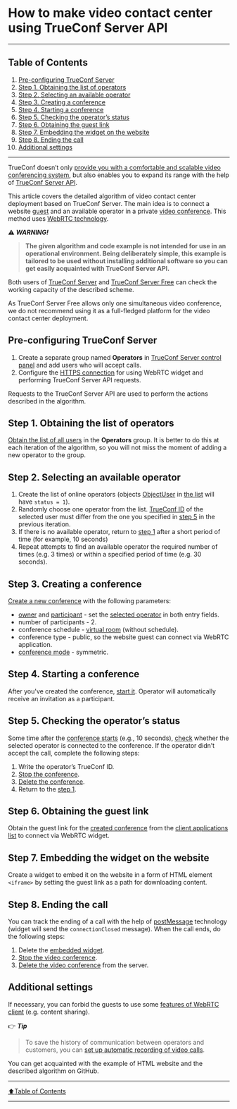 # How to make video contact center using TrueConf Server API
____
## Table of Contents
1. [Pre-configuring TrueConf Server](#pre-configuring-trueconf-server)
1. [Step 1. Obtaining the list of operators](#step-1-obtaining-the-list-of-operators)
1. [Step 2. Selecting an available operator](#step-2-selecting-an-available-operator)
1. [Step 3. Creating a conference](#step-3-creating-a-conference)
1. [Step 4. Starting a conference](#step-4-starting-a-conference)
1. [Step 5. Checking the operator’s status](#step-5-checking-the-operators-status)
1. [Step 6. Obtaining the guest link](#step-6-obtaining-the-guest-link)
1. [Step 7. Embedding the widget on the website](#step-7-embedding-the-widget-on-the-website)
1. [Step 8. Ending the call](#step-8-ending-the-call)
1. [Additional settings](#additional-settings)
____

TrueConf doesn’t only [provide you with a comfortable and scalable video conferencing system](https://trueconf.com/blog/knowledge-base/get-video-conferencing-system-15-minutes.html), but also enables you to expand its range with the help of [TrueConf Server API](https://developers.trueconf.com/api/server/).

This article covers the detailed algorithm of video contact center deployment based on TrueConf Server. The main idea is to connect a website [guest](https://trueconf.com/blog/wiki/online-user-guest) and an available operator in a private [video conference](https://trueconf.com/what-is-video-conferencing.html). This method uses [WebRTC technology](https://trueconf.com/blog/reviews-comparisons/which-browsers-support-webrtc.html).

:warning: ***WARNING!***
> **The given algorithm and code example is not intended for use in an operational environment. Being deliberately simple, this example is tailored to be used without installing additional software so you can get easily acquainted with TrueConf Server API.**

Both users of [TrueConf Server](https://trueconf.com/products/server/video-conferencing-server.html) and [TrueConf Server Free](https://trueconf.com/products/tcsf/trueconf-server-free.html) can check the working capacity of the described scheme.

As TrueConf Server Free allows only one simultaneous video conference, we do not recommend using it as a full-fledged platform for the video contact center deployment.

## Pre-configuring TrueConf Server

1. Create a separate group named **Operators** in [TrueConf Server control panel](https://docs.trueconf.com/server/en/admin/web-config#groups-tab) and add users who will accept calls.
1. Configure the [HTTPS connection](https://trueconf.com/blog/knowledge-base/adjust-https-trueconf-server.html) for using WebRTC widget and performing TrueConf Server API requests.

Requests to the TrueConf Server API are used to perform the actions described in the algorithm.

## Step 1. Obtaining the list of operators

[Obtain the list of all users](https://developers.trueconf.com/api/server/#api-Groups_Users-GetUserList) in the **Operators** group. It is better to do this at each iteration of the algorithm, so you will not miss the moment of adding a new operator to the group.

## Step 2. Selecting an available operator

1. Create the list of online operators (objects [ObjectUser](https://developers.trueconf.com/api/server/#api-Objects-User) in [the list](#step-1-obtaining-the-list-of-operators) will have `status = 1`).
1. Randomly choose one operator from the list. [TrueConf ID](https://trueconf.com/blog/wiki/trueconf-id) of the selected user must differ from the one you specified in [step 5](#step-5-checking-the-operators-status) in the previous iteration.
1. If there is no available operator, return to [step 1](#step-1-obtaining-the-list-of-operators) after a short period of time (for example, 10 seconds)
1. Repeat attempts to find an available operator the required number of times (e.g. 3 times) or within a specified period of time (e.g. 30 seconds).

## Step 3. Creating a conference

[Create a new conference](https://developers.trueconf.com/api/server/#api-Conferences-CreateConference) with the following parameters:

* [owner](https://trueconf.com/blog/wiki/owner) and [participant](https://trueconf.com/blog/wiki/conference-participant) - set the [selected operator](#step-2-selecting-an-available-operator) in both entry fields.
* number of participants - 2.
* conference schedule - [virtual room](https://trueconf.com/blog/wiki/virtual-room) (without schedule).
* conference type - public, so the website guest can connect via WebRTC application.
* [conference mode](https://trueconf.com/blog/knowledge-base/the-ultimate-guide-to-conference-modes.html) - symmetric.

## Step 4. Starting a conference

After you've created the conference, [start it](https://developers.trueconf.com/api/server/#api-Conferences-RunConference). Operator will automatically receive an invitation as a participant.

## Step 5. Checking the operator’s status

Some time after the [conference starts](#step-4-starting-a-conference) (e.g., 10 seconds), [check](https://developers.trueconf.com/api/server/#api-Conferences_Participants-GetParticipantList) whether the selected operator is connected to the conference. If the operator didn’t accept the call, complete the following steps:

1. Write the operator’s TrueConf ID.
1. [Stop the conference](https://developers.trueconf.com/api/server/#api-Conferences-StopConference).
1. [Delete the conference](https://developers.trueconf.com/api/server/#api-Conferences-DeleteConference).
1. Return to the [step 1](#step-1-obtaining-the-list-of-operators).

## Step 6. Obtaining the guest link

Obtain the guest link for the [created conference](#step-3-creating-a-conference) from the [client applications list](https://developers.trueconf.com/api/server/#api-Software_Clients-GetClientList) to connect via WebRTC widget.

## Step 7. Embedding the widget on the website

Create a widget to embed it on the website in a form of HTML element `<iframe>` by setting the guest link as a path for downloading content.

## Step 8. Ending the call

You can track the ending of a call with the help of [postMessage](https://developer.mozilla.org/en-US/docs/Web/API/Window/postMessage) technology (widget will send the  `connectionClosed` message). When the call ends, do the following steps:

1. Delete the [embedded widget](#step-7-embedding-the-widget-on-the-website).
1. [Stop the video conference](https://developers.trueconf.com/api/server/#api-Conferences-StopConference).
1. [Delete the video conference](https://developers.trueconf.com/api/server/#api-Conferences-DeleteConference) from the server.

## Additional settings

If necessary, you can forbid the guests to use some [features of WebRTC client](https://trueconf.com/blog/knowledge-base/embedding-trueconf-video-conferencing-into-your-website.html#How_to_customize_conference_webpage) (e.g. content sharing).

:point_right: ***Tip*** 
> To save the history of communication between operators and customers, you can [set up automatic recording of video calls](https://trueconf.com/blog/knowledge-base/how-to-record-video-conference.html#How_to_record_video_conferences_on_TrueConf_Server_side).

You can get acquainted with the example of HTML website and the described algorithm on GitHub.
____
[:arrow_up:Table of Contents](#table-of-contents)
___